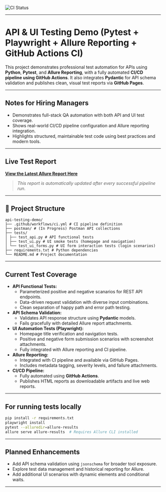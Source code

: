 ![CI Status](https://github.com/Trclark0553/api_testing_demo/actions/workflows/ci.yaml/badge.svg)

---

# API & UI Testing Demo (Pytest + Playwright + Allure Reporting + GitHub Actions CI)

This project demonstrates professional test automation for APIs using **Python**, **Pytest**, and **Allure Reporting**, with a fully automated **CI/CD pipeline using GitHub Actions**. It also integrates **Pydantic** for API schema validation and publishes clean, visual test reports via **GitHub Pages**.

---

## Notes for Hiring Managers

- Demonstrates full-stack QA automation with both API and UI test coverage.
- Shows real-world CI/CD pipeline configuration and Allure reporting integration.
- Highlights structured, maintainable test code using best practices and modern tools.

---

## Live Test Report

[**View the Latest Allure Report Here**](https://trclark0553.github.io/api_testing_demo/)

> _This report is automatically updated after every successful pipeline run._

---

## 📂 Project Structure

```
api-testing-demo/
├── .github/workflows/ci.yml # CI pipeline definition
├── postman/ # (In Progress) Postman API collections
├── tests/
│ ├── test_api.py # API functional tests
│ ├── test_ui.py # UI smoke tests (homepage and navigation)
│ └── test_ui_forms.py # UI form interaction tests (login scenarios)
├── requirements.txt # Python dependencies
└── README.md # Project documentation
```

---

## Current Test Coverage

- **API Functional Tests:**
  - Parameterized positive and negative scanarios for REST API endpoints.
  - Data-driven request validation with diverse input combinations.
  - Clean separation of happy path and error path testing.
- **API Schema Validation:**
  - Validates API response structure using **Pydantic** models.
  - Fails gracefully with detailed Allure report attachments.
- **UI Automation Tests (Playwright):**
  - Homepage title verification and navigation tests.
  - Positive and negative form submission scenarios with screenshot attachments.
  - Fully integrated with Allure reporting and CI pipeline.
- **Allure Reporting:**
  - Integrated with CI pipeline and available via GitHub Pages.
  - Includes metadata tagging, severity levels, and failure attachments.
- **CI/CD Pipeline:**
  - Fully automated using **GitHub Actions**.
  - Publishes HTML reports as downloadable artifacts and live web reports.
  
---

## For running tests locally

```bash
pip install -r requirements.txt
playwright install
pytest --alluredir=allure-results
allure serve allure-results  # Requires Allure CLI installed
```

---

## Planned Enhancements

- Add API schema validation using `jsonschema` for broader tool exposure.
- Explore test data management and historical reporting for Allure.
- Add additional UI scenarios with dynamic elements and conditional waits.

---

